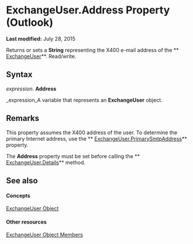 
# ExchangeUser.Address Property (Outlook)

 **Last modified:** July 28, 2015

Returns or sets a  **String** representing the X400 e-mail address of the ** [ExchangeUser](6ec117d1-7fdb-aa36-b567-1242f8238df0.md)**. Read/write.

## Syntax

 _expression_. **Address**

 _expression_A variable that represents an  **ExchangeUser** object.


## Remarks

This property assumes the X400 address of the user. To determine the primary Internet address, use the  ** [ExchangeUser.PrimarySmtpAddress](2dda21da-44a2-fbfe-babc-58646c76689d.md)** property.

The  **Address** property must be set before calling the ** [ExchangeUser.Details](6c93a583-cc61-e527-7832-88dba525854a.md)** method.


## See also


#### Concepts


 [ExchangeUser Object](6ec117d1-7fdb-aa36-b567-1242f8238df0.md)
#### Other resources


 [ExchangeUser Object Members](b9489e9d-0b8e-1c8d-d5df-8def4b1ee5e8.md)
